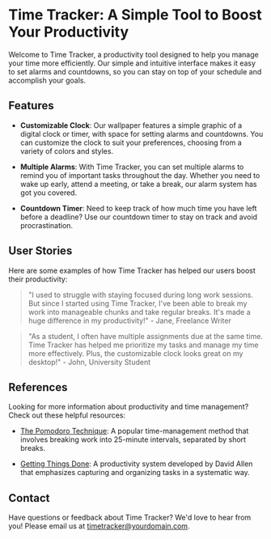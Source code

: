 <!--font:Exo 2-->

# Time Tracker: A Simple Tool to Boost Your Productivity

Welcome to Time Tracker, a productivity tool designed to help you manage your time more efficiently. Our simple and intuitive interface makes it easy to set alarms and countdowns, so you can stay on top of your schedule and accomplish your goals.

## Features

- **Customizable Clock**: Our wallpaper features a simple graphic of a digital clock or timer, with space for setting alarms and countdowns. You can customize the clock to suit your preferences, choosing from a variety of colors and styles.

- **Multiple Alarms**: With Time Tracker, you can set multiple alarms to remind you of important tasks throughout the day. Whether you need to wake up early, attend a meeting, or take a break, our alarm system has got you covered.

- **Countdown Timer**: Need to keep track of how much time you have left before a deadline? Use our countdown timer to stay on track and avoid procrastination.

## User Stories

Here are some examples of how Time Tracker has helped our users boost their productivity:

> "I used to struggle with staying focused during long work sessions. But since I started using Time Tracker, I've been able to break my work into manageable chunks and take regular breaks. It's made a huge difference in my productivity!" - Jane, Freelance Writer

> "As a student, I often have multiple assignments due at the same time. Time Tracker has helped me prioritize my tasks and manage my time more effectively. Plus, the customizable clock looks great on my desktop!" - John, University Student

## References

Looking for more information about productivity and time management? Check out these helpful resources:

- [The Pomodoro Technique](#): A popular time-management method that involves breaking work into 25-minute intervals, separated by short breaks.

- [Getting Things Done](#): A productivity system developed by David Allen that emphasizes capturing and organizing tasks in a systematic way.

## Contact

Have questions or feedback about Time Tracker? We'd love to hear from you! Please email us at [timetracker@yourdomain.com](#).

<!--

Write me content for website with wallpaper which alt text is:

"A wallpaper featuring a simple graphic of a digital clock or timer, with space for setting alarms and countdowns."

The name/title of the page should not be 1:1 copy of the alt text but rather a real content of the website which is using this wallpaper.

- Use markdown format 
- Start with heading
- Heading should be short and concise
- The content should look like a real website 
- The website should not be about the wallpaper, wallpaper is just a related background
- Heading should be contain work "wallpaper" or "background"
- Include real sections like references, contact, user stories, etc. use things relevant to the page purpose.
- Feel free to use structure like headings, bullets, numbering, blockquotes, paragraphs, horizontal lines, etc.
- You can use formatting like bold or _italic_
- You can include UTF-8 emojis
- Links should be only #hash anchors (and you can refer to the document itself)
- Do not include images


---


# Time Tracker: A Simple Tool to Boost Your Productivity

Welcome to Time Tracker, a productivity tool designed to help you manage your time more efficiently. Our simple and intuitive interface makes it easy to set alarms and countdowns, so you can stay on top of your schedule and accomplish your goals.

## Features

- **Customizable Clock**: Our wallpaper features a simple graphic of a digital clock or timer, with space for setting alarms and countdowns. You can customize the clock to suit your preferences, choosing from a variety of colors and styles.

- **Multiple Alarms**: With Time Tracker, you can set multiple alarms to remind you of important tasks throughout the day. Whether you need to wake up early, attend a meeting, or take a break, our alarm system has got you covered.

- **Countdown Timer**: Need to keep track of how much time you have left before a deadline? Use our countdown timer to stay on track and avoid procrastination.

## User Stories

Here are some examples of how Time Tracker has helped our users boost their productivity:

> "I used to struggle with staying focused during long work sessions. But since I started using Time Tracker, I've been able to break my work into manageable chunks and take regular breaks. It's made a huge difference in my productivity!" - Jane, Freelance Writer

> "As a student, I often have multiple assignments due at the same time. Time Tracker has helped me prioritize my tasks and manage my time more effectively. Plus, the customizable clock looks great on my desktop!" - John, University Student

## References

Looking for more information about productivity and time management? Check out these helpful resources:

- [The Pomodoro Technique](#): A popular time-management method that involves breaking work into 25-minute intervals, separated by short breaks.

- [Getting Things Done](#): A productivity system developed by David Allen that emphasizes capturing and organizing tasks in a systematic way.

## Contact

Have questions or feedback about Time Tracker? We'd love to hear from you! Please email us at [timetracker@yourdomain.com](#).

-->
